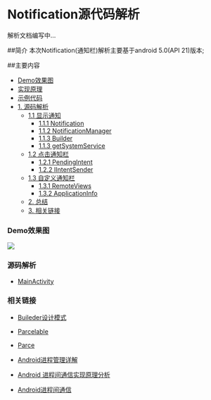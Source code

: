 # Notification源代码解析


解析文档编写中...


##简介
本次Notification(通知栏)解析主要基于android 5.0(API 21)版本;


##主要内容

 - <a href="#demo">Demo效果图</a>
 - <a href="#principle">实现原理</a>
 - <a href="#demoCode">示例代码</a>
 - <a href="#SourceCode">1. 源码解析</a>
    - <a href="#showNotificationAnalysis">1.1 显示通知</a>
        - <a href="#Notification">1.1.1 Notification</a>
        - <a href="#NotificationManager">1.1.2 NotificationManager</a>
        - <a href="#Builder">1.1.3 Builder</a>
        - <a href="#getSystemService">1.1.3 getSystemService</a>
    - <a href="#clickNotificationAnalysis">1.2 点击通知栏</a>
        - <a href="#PendingIntent">1.2.1 PendingIntent</a>
        - <a href="#IIntentSender">1.2.2 IIntentSender</a>
    - <a href="#myNotificationAnalysis">1.3 自定义通知栏</a>
        - <a href="#RemoteViews">1.3.1 RemoteViews</a>
        - <a href="#ApplicationInfo">1.3.2 ApplicationInfo</a>
    - <a href="#summary">2. 总结 </a>
    - <a href="#hrefs">3. 相关链接 </a>


### <div id="demo">Demo效果图</div>

<img src="https://github.com/Allyns/NotificationAnalysis/blob/master/Untitled.gif"/>


### <div id="SourceCode">源码解析</div>

 - [MainActivity](https://github.com/Allyns/NotificationAnalysis/blob/master/app/src/main/java/com/example/apple/notificationanalysis/MainActivity.java)


### <div id="hrefs">相关链接</div>

 - [Buileder设计模式](http://www.cnblogs.com/bastard/archive/2011/11/21/2257625.html)

 - [Parcelable](http://www.cnblogs.com/renqingping/archive/2012/10/25/Parcelable.html)

 - [Parce](http://blog.csdn.net/mznewfacer/article/details/7847379)

 - [Android进程管理详解](http://blog.csdn.net/hyggt/article/details/7255043)

 - [Android 进程间通信实现原理分析](http://www.jb51.net/article/37797.htm)

 - [Android进程间通信](http://www.cnblogs.com/imlucky/p/3246013.html)
